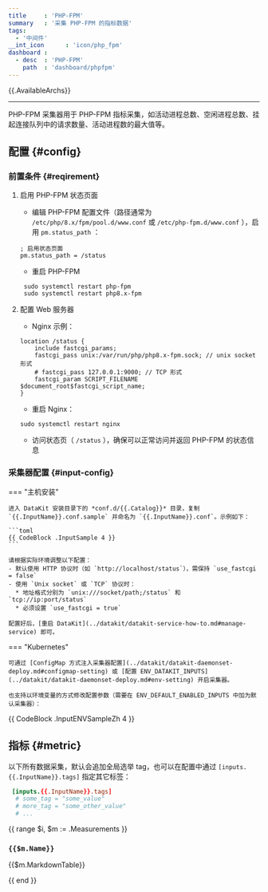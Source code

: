```yaml
---
title     : 'PHP-FPM'
summary   : '采集 PHP-FPM 的指标数据'
tags:
  - '中间件'
__int_icon      : 'icon/php_fpm'
dashboard :
  - desc  : 'PHP-FPM'
    path  : 'dashboard/phpfpm'
---
```


{{.AvailableArchs}}

---

PHP-FPM 采集器用于 PHP-FPM 指标采集，如活动进程总数、空闲进程总数、挂起连接队列中的请求数量、活动进程数的最大值等。

## 配置 {#config}

### 前置条件 {#reqirement}

1. 启用 PHP-FPM 状态页面
    - 编辑 PHP-FPM 配置文件（路径通常为 `/etc/php/8.x/fpm/pool.d/www.conf` 或 `/etc/php-fpm.d/www.conf` ），启用 `pm.status_path` ：

    ```shell
    ; 启用状态页面
    pm.status_path = /status
   ```

    - 重启 PHP-FPM

   ```shell
    sudo systemctl restart php-fpm
    sudo systemctl restart php8.x-fpm 
    ```

2. 配置 Web 服务器

    - Nginx 示例：

    ```nginx
    location /status {
        include fastcgi_params;
        fastcgi_pass unix:/var/run/php/php8.x-fpm.sock; // unix socket 形式
        # fastcgi_pass 127.0.0.1:9000; // TCP 形式
        fastcgi_param SCRIPT_FILENAME $document_root$fastcgi_script_name;
    }
    ```

    - 重启 Nginx：

    ```shell
    sudo systemctl restart nginx
    ```

    - 访问状态页（ `/status` ），确保可以正常访问并返回 PHP-FPM 的状态信息

### 采集器配置 {#input-config}
<!-- markdownlint-disable MD046 -->
=== "主机安装"

    进入 DataKit 安装目录下的 *conf.d/{{.Catalog}}* 目录，复制 `{{.InputName}}.conf.sample` 并命名为 `{{.InputName}}.conf`。示例如下：
    
    ```toml
    {{ CodeBlock .InputSample 4 }}
    ```
    
    请根据实际环境调整以下配置：
    - 默认使用 HTTP 协议时（如 `http://localhost/status`），需保持 `use_fastcgi = false`
    - 使用 `Unix socket` 或 `TCP` 协议时：
      * 地址格式分别为 `unix:///socket/path;/status` 和 `tcp://ip:port/status`
      * 必须设置 `use_fastcgi = true`

    配置好后，[重启 DataKit](../datakit/datakit-service-how-to.md#manage-service) 即可。

=== "Kubernetes"

    可通过 [ConfigMap 方式注入采集器配置](../datakit/datakit-daemonset-deploy.md#configmap-setting) 或 [配置 ENV_DATAKIT_INPUTS](../datakit/datakit-daemonset-deploy.md#env-setting) 开启采集器。

    也支持以环境变量的方式修改配置参数（需要在 ENV_DEFAULT_ENABLED_INPUTS 中加为默认采集器）：

{{ CodeBlock .InputENVSampleZh 4 }}

<!-- markdownlint-enable -->

## 指标 {#metric}

以下所有数据采集，默认会追加全局选举 tag，也可以在配置中通过 `[inputs.{{.InputName}}.tags]` 指定其它标签：

```toml
 [inputs.{{.InputName}}.tags]
  # some_tag = "some_value"
  # more_tag = "some_other_value"
  # ...
```

{{ range $i, $m := .Measurements }}

### `{{$m.Name}}`

{{$m.MarkdownTable}}

{{ end }}
